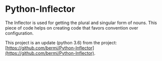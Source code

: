 # Python-Inflector

The Inflector is used for getting the plural and singular form of nouns. This piece of code helps on creating code that favors convention over configuration.

This project is an update (python 3.6) from the project: [https://github.com/bermi/Python-Inflector](https://github.com/bermi/Python-Inflector).

